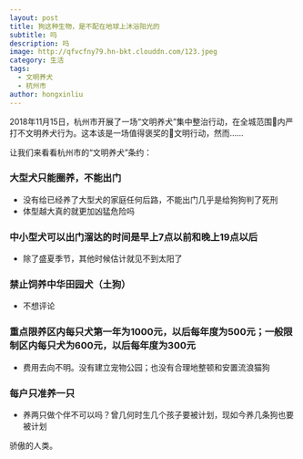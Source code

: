 ```yaml
---
layout: post
title: 狗这种生物，是不配在地球上沐浴阳光的
subtitle: 吗
description: 吗
image: http://qfvcfny79.hn-bkt.clouddn.com/123.jpeg
category: 生活
tags: 
  - 文明养犬
  - 杭州市
author: hongxinliu
---
```


2018年11月15日，杭州市开展了一场“文明养犬”集中整治行动，在全城范围内严打不文明养犬行为。这本该是一场值得褒奖的文明行动，然而……

让我们来看看杭州市的“文明养犬”条约：

### 大型犬只能圈养，不能出门
* 没有给已经养了大型犬的家庭任何后路，不能出门几乎是给狗狗判了死刑
* 体型越大真的就更加凶猛危险吗

### 中小型犬可以出门溜达的时间是早上7点以前和晚上19点以后
* 除了盛夏季节，其他时候估计就见不到太阳了

### 禁止饲养中华田园犬（土狗）
* 不想评论

### 重点限养区内每只犬第一年为1000元，以后每年度为500元；一般限制区内每只犬为600元，以后每年度为300元
* 费用去向不明。没有建立宠物公园；也没有合理地整顿和安置流浪猫狗

### 每户只准养一只
* 养两只做个伴不可以吗？曾几何时生几个孩子要被计划，现如今养几条狗也要被计划

骄傲的人类。
